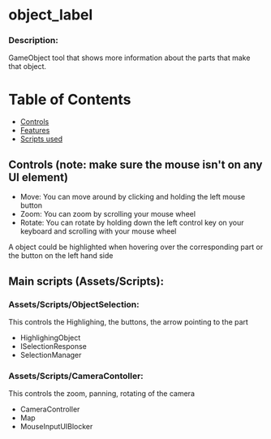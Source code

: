 # object_label
### Description:
GameObject tool that shows more information about the parts that make that object.

# Table of Contents 

  - [Controls](#Controls)  
  - [Features](#Features)  
  - [Scripts used](#Scripts)  


<a name="Controls"/>

## Controls (note: make sure the mouse isn't on any UI element)
- Move: You can move around by clicking and holding the left mouse button 
- Zoom: You can zoom by scrolling your mouse wheel
- Rotate: You can rotate by holding down the left control key on your keyboard and scrolling with your mouse wheel


<a name="Features"/>

A object could be highlighted when hovering over the corresponding part or the button on the left hand side

<a name="Scripts"/>

## Main scripts (Assets/Scripts):

### Assets/Scripts/ObjectSelection:

This controls the Highlighing, the buttons, the arrow pointing to the part
  - HighlighingObject
  - ISelectionResponse
  - SelectionManager


### Assets/Scripts/CameraContoller:

This controls the zoom, panning, rotating of the camera
  - CameraController
  - Map
  - MouseInputUIBlocker
  
